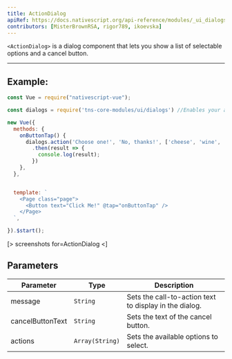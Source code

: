 ```yaml
---
title: ActionDialog
apiRef: https://docs.nativescript.org/api-reference/modules/_ui_dialogs_#action 
contributors: [MisterBrownRSA, rigor789, ikoevska]
---
```


`<ActionDialog>` is a dialog component that lets you show a list of selectable options and a cancel button.

---

## 

## Example: 

```javascript
const Vue = require("nativescript-vue");

const dialogs = require('tns-core-modules/ui/dialogs') //Enables your app to use the dialogs module

new Vue({
  methods: {
    onButtonTap() {
      dialogs.action('Choose one!', 'No, thanks!', ['cheese', 'wine', 'chocolate'])
        .then(result => {
          console.log(result);
        })
    },
  },


  template: `
    <Page class="page">
      <Button text="Click Me!" @tap="onButtonTap" />
    </Page>
  `,

}).$start();
```

[> screenshots for=ActionDialog <]

## Parameters

| Parameter | Type | Description |
|------|------|-------------|
| message | `String` | Sets the call-to-action text to display in the dialog. |
| cancelButtonText | `String` | Sets the text of the cancel button. |
| actions | `Array(String)` | Sets the available options to select.